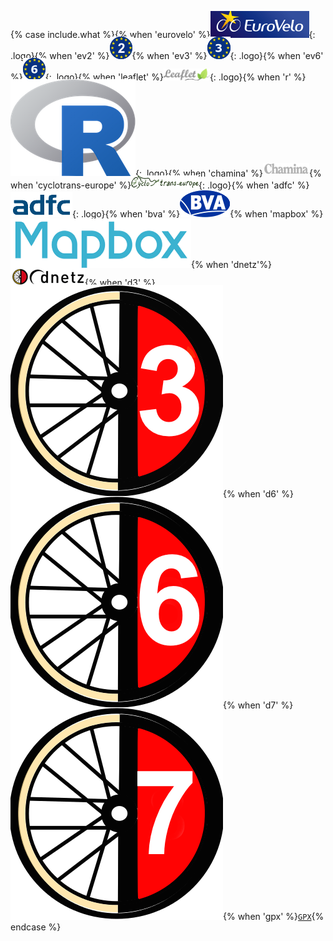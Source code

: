 {% case include.what %}{% when 'eurovelo' %}[![Eurovelo](/img/logos/eurovelo.png)](http://www.eurovelo.com/en){: .logo}{% when 'ev2' %}[<img src="/img/logos/ev2.png" title='EV2' style='margin-top:-0.35em;'>](http://www.eurovelo.com/en/eurovelos/eurovelo-2){% when 'ev3' %}[<img src="/img/logos/ev3.png" title='EV3' style='margin-top:-0.35em;'>](http://www.eurovelo.com/en/eurovelos/eurovelo-3){: .logo}{% when 'ev6' %}[<img src="/img/logos/ev6.png" title='EV6' style='margin-top:-0.35em;'>](http://www.eurovelo.com/en/eurovelos/eurovelo-6){: .logo}{% when 'leaflet' %}[<img src="/img/logos/leaflet.png" title='Lefalet' style='margin-top:-0.3em;height:1.4em'>](http://leafletjs.com){: .logo}{% when 'r' %}[<img src="/img/logos/r.png" title='R' style='margin-top:-0.4em;margin-bottom:0.1em'>](https://www.r-project.org){: .logo}{% when 'chamina' %}<img src="/img/logos/chamina.png" title='Chamina' style='margin-bottom:0.3em;'>{% when 'cyclotrans-europe' %}[<img src="/img/logos/cyclo-trans-europe.gif" title='CyclotransEurope' style='margin-top:-0.35em;height:1.5em'>](http://eurovelo3.fr){: .logo}{% when 'adfc' %}[<img src="/img/logos/adfc.gif" class='logo' style='margin-top:-0.3em;'>](http://www.adfc.de/about-us/about-us){: .logo}{% when 'bva' %}<a href="http://www.bva-bielefeld.de/" rel="nofollow"><img src="/img/logos/bva.gif" title='BVA'></a>{% when 'mapbox' %}<a href="https://www.mapbox.com"><img src='/img/logos/mapbox.png' title='Mapbox' style='margin-top:-0.105em;'></a>{% when 'dnetz'%}<a href="http://www.radnetz-deutschland.de/en.html"><img src="/img/logos/dnetz.png" title='dnetz' style='margin-top:-0.2em;'></a>{% when 'd3' %}[<img src="/img/logos/d3.png" title='D3' style='margin-top:-0.35em;'>](http://www.radnetz-deutschland.de/d-routen/d-route-3.html){% when 'd6' %}[<img src="/img/logos/d6.png" title='D6' style='margin-top:-0.35em;'>](http://www.radnetz-deutschland.de/d-routen/d-route-6.html){% when 'd7' %}[<img src="/img/logos/d7.png" title='D7' style='margin-top:-0.35em;'>](http://www.radnetz-deutschland.de/d-routen/d-route-7.html){% when 'gpx' %}[`GPX`](https://en.wikipedia.org/wiki/GPS_Exchange_Format){% endcase %}